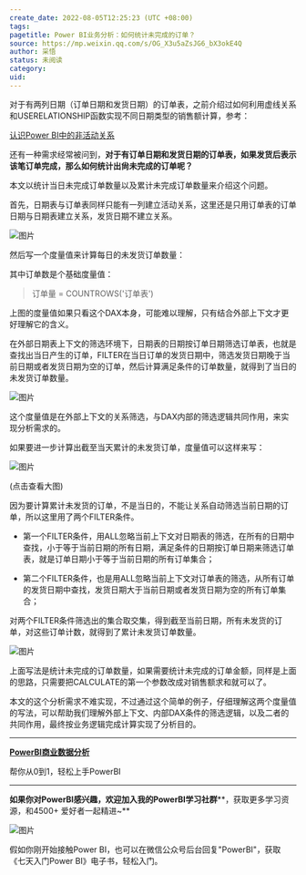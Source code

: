 ```yaml
---
create_date: 2022-08-05T12:25:23 (UTC +08:00)
tags: 
pagetitle: Power BI业务分析：如何统计未完成的订单？
source: https://mp.weixin.qq.com/s/OG_X3u5aZsJG6_bX3okE4Q
author: 采悟
status: 未阅读
category: 
uid: 
---
```


对于有两列日期（订单日期和发货日期）的订单表，之前介绍过如何利用虚线关系和USERELATIONSHIP函数实现不同日期类型的销售额计算，参考：

[认识Power BI中的非活动关系](http://mp.weixin.qq.com/s?__biz=MzA4MzQwMjY4MA==&mid=2484071870&idx=1&sn=f110592b92b23dd7d7515c4cc342c101&chksm=8e0c4769b97bce7f97489d4f34ca603a0e12af4c5acd90101205c670709ecf07f3ee95830a1d&scene=21#wechat_redirect)  

还有一种需求经常被问到，**对于有订单日期和发货日期的订单表，如果发货后表示该笔订单完成，那么如何统计出尙未完成的订单呢？**

本文以统计当日未完成订单数量以及累计未完成订单数量来介绍这个问题。

首先，日期表与订单表同样只能有一列建立活动关系，这里还是只用订单表的订单日期与日期表建立关系，发货日期不建立关系。

![图片](https://mmbiz.qpic.cn/mmbiz_png/aHEbZtANQJMszibhYafHKeqouuiaDexgU2PsWEuTAYia4RcgSiakEUlBr7s16nvBwB4iaXtz7FkVvMnU4235icpIJfPA/640?wx_fmt=png&wxfrom=5&wx_lazy=1&wx_co=1)

然后写一个度量值来计算每日的未发货订单数量：  

其中订单数是个基础度量值：  

> 订单量 \= COUNTROWS('订单表')

上图的度量值如果只看这个DAX本身，可能难以理解，只有结合外部上下文才更好理解它的含义。

在外部日期表上下文的筛选环境下，日期表的日期按订单日期筛选订单表，也就是查找出当日产生的订单，FILTER在当日订单的发货日期中，筛选发货日期晚于当前日期或者发货日期为空的订单，然后计算满足条件的订单数量，就得到了当日的未发货订单数量。

![图片](https://mmbiz.qpic.cn/mmbiz_png/aHEbZtANQJMszibhYafHKeqouuiaDexgU2fO6Anw6JZ06CZ93ao7FSo35xkuHjma0vopJ6QXaGiaDR20EY9XLd5pg/640?wx_fmt=png&wxfrom=5&wx_lazy=1&wx_co=1)

这个度量值是在外部上下文的关系筛选，与DAX内部的筛选逻辑共同作用，来实现分析需求的。  

如果要进一步计算出截至当天累计的未发货订单，度量值可以这样来写：

![图片](https://mmbiz.qpic.cn/mmbiz_png/aHEbZtANQJMszibhYafHKeqouuiaDexgU25v4kbhNpiagWQDWgNf6V9nBsOM8hGicwoIcHYFMbFNHxA1N8Biatia1ibtQ/640?wx_fmt=png&wxfrom=5&wx_lazy=1&wx_co=1)

(点击查看大图)  

因为要计算累计未发货的订单，不是当日的，不能让关系自动筛选当前日期的订单，所以这里用了两个FILTER条件。

-   第一个FILTER条件，用ALL忽略当前上下文对日期表的筛选，在所有的日期中查找，小于等于当前日期的所有日期，满足条件的日期按订单日期来筛选订单表，就是订单日期小于等于当前日期的所有订单集合；
    
-   第二个FILTER条件，也是用ALL忽略当前上下文对订单表的筛选，从所有订单的发货日期中查找，发货日期大于当前日期或者发货日期为空的所有订单集合；
    

对两个FILTER条件筛选出的集合取交集，得到截至当前日期，所有未发货的订单，对这些订单计数，就得到了累计未发货订单数量。

![图片](https://mmbiz.qpic.cn/mmbiz_png/aHEbZtANQJMszibhYafHKeqouuiaDexgU2UojaBKTRFuHHBPJOGoax5MfU0uxWk3Izh3EnMG0gv6E99y17KJnyjw/640?wx_fmt=png&wxfrom=5&wx_lazy=1&wx_co=1)

上面写法是统计未完成的订单数量，如果需要统计未完成的订单金额，同样是上面的思路，只需要把CALCULATE的第一个参数改成对销售额求和就可以了。

本文的这个分析需求不难实现，不过通过这个简单的例子，仔细理解这两个度量值的写法，可以帮助我们理解外部上下文、内部DAX条件的筛选逻辑，以及二者的共同作用，最终按业务逻辑完成计算实现了分析目的。

___

[**PowerBI商业数据分析**](http://mp.weixin.qq.com/s?__biz=MzA4MzQwMjY4MA==&mid=2484074987&idx=1&sn=5cf4ba4b683ee9136bb7a26f6e9bcf01&chksm=8e0c533cb97bda2add48a4576b9c1e230249a5a4160dd93cd677a37ea21d26fc9cc26fc4cb1c&scene=21#wechat_redirect)

帮你从0到1，轻松上手PowerBI

___

**如果你对PowerBI感兴趣，欢迎加入我的PowerBI学习社群****，获取更多学习资源，和4500+ 爱好者一起精进~**

![图片](https://mmbiz.qpic.cn/mmbiz_png/aHEbZtANQJO1AEySOiakLF2kY7eb1kUw2DtfKoVz2ctBDia5dtNsPX2GhV0ZOCDDWpgpaTQtnqfqJrRXt5PNia95g/640?wx_fmt=png&wxfrom=5&wx_lazy=1&wx_co=1)

假如你刚开始接触Power BI，也可以在微信公众号后台回复"PowerBI"，获取《七天入门Power BI》电子书，轻松入门。
